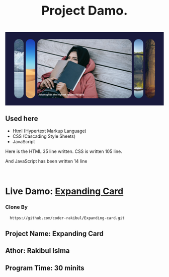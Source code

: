 <h1 style='font-size: 40px' align="center">   Project Damo. </h1>
</br>
   <img src="Images/Screenshot_1.png" alt="peng ting" align="center" >

<br/>

## Used here
* Html (Hypertext Markup Language)
* CSS  (Cascading Style Sheets)
* JavaScript

<p>Here is the HTML 35 line written. CSS is written 105 line.</p>
<p>And JavaScript has been written 14 line</p>
</br>

# Live Damo: [Expanding Card](https://coder-rakibul.github.io/Expanding-card/)

### Clone By

``` https
  https://github.com/coder-rakibul/Expanding-card.git
```

## Project Name: Expanding Card
## Athor: Rakibul Islma
## Program Time: 30 minits